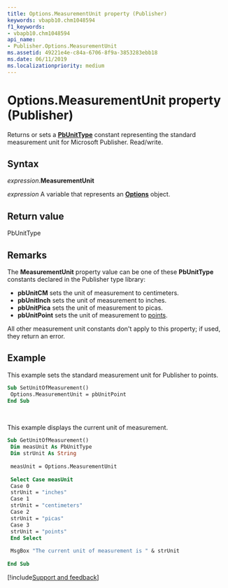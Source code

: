 ```yaml
---
title: Options.MeasurementUnit property (Publisher)
keywords: vbapb10.chm1048594
f1_keywords:
- vbapb10.chm1048594
api_name:
- Publisher.Options.MeasurementUnit
ms.assetid: 49221e4e-c84a-6706-8f9a-3853283ebb18
ms.date: 06/11/2019
ms.localizationpriority: medium
---
```



# Options.MeasurementUnit property (Publisher)

Returns or sets a **[PbUnitType](publisher.pbunittype.md)** constant representing the standard measurement unit for Microsoft Publisher. Read/write.


## Syntax

_expression_.**MeasurementUnit**

_expression_ A variable that represents an **[Options](Publisher.Options.md)** object.


## Return value

PbUnitType


## Remarks

The **MeasurementUnit** property value can be one of these **PbUnitType** constants declared in the Publisher type library: 

- **pbUnitCM** sets the unit of measurement to centimeters.
- **pbUnitInch** sets the unit of measurement to inches.
- **pbUnitPica** sets the unit of measurement to picas.
- **pbUnitPoint** sets the unit of measurement to [points](../language/glossary/vbe-glossary.md#point).

All other measurement unit constants don't apply to this property; if used, they return an error.

## Example

This example sets the standard measurement unit for Publisher to points.

```vb
Sub SetUnitOfMeasurement() 
 Options.MeasurementUnit = pbUnitPoint 
End Sub
```

<br/>

This example displays the current unit of measurement.

```vb
Sub GetUnitOfMeasurement() 
 Dim measUnit As PbUnitType 
 Dim strUnit As String 
 
 measUnit = Options.MeasurementUnit 
 
 Select Case measUnit 
 Case 0 
 strUnit = "inches" 
 Case 1 
 strUnit = "centimeters" 
 Case 2 
 strUnit = "picas" 
 Case 3 
 strUnit = "points" 
 End Select 
 
 MsgBox "The current unit of measurement is " & strUnit 
 
End Sub
```

[!include[Support and feedback](~/includes/feedback-boilerplate.md)]